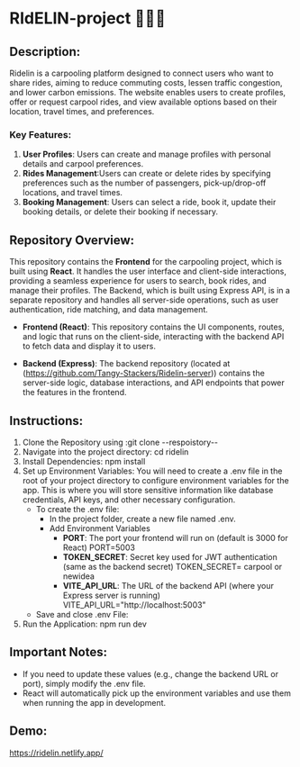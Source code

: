 # RIdELIN-project 🚗👫👫

## Description:

Ridelin is a carpooling platform designed to connect users who want to share rides, aiming to reduce commuting costs, lessen traffic congestion, and lower carbon emissions. The website enables users to create profiles, offer or request carpool rides, and view available options based on their location, travel times, and preferences.

### Key Features:

1. **User Profiles**: Users can create and manage profiles with personal details and carpool preferences.
2. **Rides Management**:Users can create or delete rides by specifying preferences such as the number of passengers, pick-up/drop-off locations, and travel times.
3. **Booking Management**: Users can select a ride, book it, update their booking details, or delete their booking if necessary.

## Repository Overview:

This repository contains the **Frontend** for the carpooling project, which is built using **React**. It handles the user interface and client-side interactions, providing a seamless experience for users to search, book rides, and manage their profiles.
The Backend, which is built using Express API, is in a separate repository and handles all server-side operations, such as user authentication, ride matching, and data management.

- **Frontend (React)**: This repository contains the UI components, routes, and logic that runs on the client-side, interacting with the backend API to fetch data and display it to users.

- **Backend (Express)**: The backend repository (located at (https://github.com/Tangy-Stackers/Ridelin-server)) contains the server-side logic, database interactions, and API endpoints that power the features in the frontend.

## Instructions:

1. Clone the Repository using :git clone --respoistory--
2. Navigate into the project directory: cd ridelin
3. Install Dependencies: npm install
4. Set up Environment Variables: You will need to create a .env file in the root of your project directory to configure environment variables for the app. This is where you will store sensitive information like database credentials, API keys, and other necessary configuration.
   - To create the .env file:
      * In the project folder, create a new file named .env.
      * Add Environment Variables
        - **PORT**: The port your frontend will run on (default is 3000 for React)
          PORT=5003
        - **TOKEN_SECRET**: Secret key used for JWT authentication (same as the backend secret)
          TOKEN_SECRET= carpool or newidea
        - **VITE_API_URL**: The URL of the backend API (where your Express server is running)
          VITE_API_URL="http://localhost:5003"
    - Save and close .env File:
5. Run the Application: npm run dev


## Important Notes:
* If you need to update these values (e.g., change the backend URL or port), simply modify the .env file.
* React will automatically pick up the environment variables and use them when running the app in development.

## Demo:
https://ridelin.netlify.app/